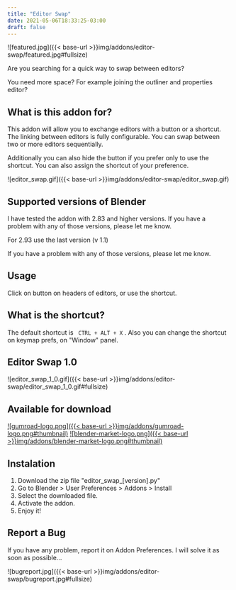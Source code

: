 ```yaml
---
title: "Editor Swap"
date: 2021-05-06T18:33:25-03:00
draft: false
---
```


![featured.jpg]({{< base-url >}}img/addons/editor-swap/featured.jpg#fullsize)

Are you searching for a quick way to swap between editors?

You need more space? For example joining the outliner and properties editor?

## What is this addon for? 
This addon will allow you to exchange editors with a button or a shortcut. The linking between editors is fully configurable. You can swap between two or more editors sequentially.

Additionally you can also hide the button if you prefer only to use the shortcut. You can also assign the shortcut of your preference.

![editor_swap.gif]({{< base-url >}}img/addons/editor-swap/editor_swap.gif)

## Supported versions of Blender

I have tested the addon with 2.83 and higher versions. If you have a problem with any of those versions, please let me know.

For 2.93 use the last version (v 1.1)

If you have a problem with any of those versions, please let me know. 

## Usage

Click on button on headers of editors, or use the shortcut.

## What is the shortcut?
The default shortcut is ``` CTRL + ALT + X``` . Also you can change the shortcut on keymap prefs, on "Window" panel.

## Editor Swap 1.0 

![editor_swap_1_0.gif]({{< base-url >}}img/addons/editor-swap/editor_swap_1_0.gif#fullsize)


## Available for download

[![gumroad-logo.png]({{< base-url >}}img/addons/gumroad-logo.png#thumbnail)](https://gumroad.com/l/editorswap)
[![blender-market-logo.png]({{< base-url >}}img/addons/blender-market-logo.png#thumbnail)](https://blendermarket.com/products/editor-swap)




## Instalation
1. Download the zip file "editor_swap_[version].py"
2. Go to Blender > User Preferences > Addons > Install 
3. Select the downloaded file.
4. Activate the addon.
5. Enjoy it!

## Report a Bug

If you have any problem, report it on Addon Preferences. I will solve it as soon as possible...

![bugreport.jpg]({{< base-url >}}img/addons/editor-swap/bugreport.jpg#fullsize)

